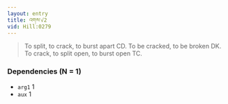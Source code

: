 ```yaml
---
layout: entry
title: འགས་√2
vid: Hill:0279
---
```

> To split, to crack, to burst apart CD\. To be cracked, to be broken DK\. To crack, to split open, to burst open TC\.


### Dependencies (N = 1)
* `arg1` 1
* `aux` 1
